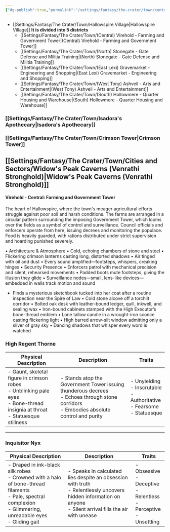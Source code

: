 ```yaml
---
{"dg-publish":true,"permalink":"/settings/fantasy/the-crater/town/central-virehold-farming-and-government-tower/"}
---
```


- [[Settings/Fantasy/The Crater/Town/Hallowspire Village\|Hallowspire Village]]
**It is divided into 5 districts**
    - [[Settings/Fantasy/The Crater/Town/(Central) Virehold - Farming and Government Tower\|(Central) Virehold - Farming and Government Tower]] 
    - [[Settings/Fantasy/The Crater/Town/(North) Stonegate - Gate Defense and Militia Training\|(North) Stonegate - Gate Defense and Militia Training]]
    - [[Settings/Fantasy/The Crater/Town/(East Lexi) Gravemarket - Engineering and Shopping\|(East Lexi) Gravemarket - Engineering and Shopping]]
    - [[Settings/Fantasy/The Crater/Town/(West Tony) Ashveil - Arts and Entertainment\|(West Tony) Ashveil - Arts and Entertainment]] 
    - [[Settings/Fantasy/The Crater/Town/(South) Hollowmere - Quarter Housing and Warehouse\|(South) Hollowmere - Quarter Housing and Warehouse]]


### [[Settings/Fantasy/The Crater/Town/Isadora's Apothecary\|Isadora's Apothecary]]
### [[Settings/Fantasy/The Crater/Town/Crimson Tower\|Crimson Tower]]

## [[Settings/Fantasy/The Crater/Town/Cities and Sectors/Widow's Peak Caverns (Venrathi Stronghold)\|Widow's Peak Caverns (Venrathi Stronghold)]]
#### Virehold - Central: Farming and Government Tower

The heart of Hallowspire, where the town's meager agricultural efforts struggle against poor soil and harsh conditions. The farms are arranged in a circular pattern surrounding the imposing Government Tower, which looms over the fields as a symbol of control and surveillance. Council officials and enforcers operate from here, issuing decrees and monitoring the populace. Food is heavily guarded, with rations distributed under strict supervision and hoarding punished severely.

• 	Architecture & Atmosphere
	• 	Cold, echoing chambers of stone and steel
	• 	Flickering crimson lanterns casting long, distorted shadows
	• 	Air tinged with oil and dust
	• 	Every sound amplified—footsteps, whispers, creaking hinges
	• 	Security Presence
	• 	Enforcers patrol with mechanical precision and silent, rehearsed movements
	• 	Padded boots mute footsteps, giving the illusion they glide
	• 	Surveillance nodes—small, lens-like devices—embedded in walls track motion and sound

- Finds a mysterious sketchbook tucked into her coat after a routine inspection near the Spire of Law
	• 	Cold stone alcove off a torchlit corridor
	• 	Bolted oak desk with leather-bound ledger, quill, inkwell, and sealing wax
	• 	Iron-bound cabinets stamped with the High Executor’s bone-thread emblem
	• 	Lone tallow candle in a wrought-iron sconce casting flickering light
	• 	High barred arrow-slit window admitting only a sliver of gray sky
	• 	Dancing shadows that whisper every word is watched


### **High Regent Thorne**

| Physical Description                                                                                                                    | Description                                                                                                                                     | Traits                                                                                 |
| --------------------------------------------------------------------------------------------------------------------------------------- | ----------------------------------------------------------------------------------------------------------------------------------------------- | -------------------------------------------------------------------------------------- |
| - Gaunt, skeletal figure in crimson robes  <br>- Unblinking pale eyes  <br>- Bone-thread insignia at throat  <br>- Statuesque stillness | - Stands atop the Government Tower issuing thunderous decrees  <br>- Echoes through stone corridors  <br>- Embodies absolute control and purity | - Unyielding  <br>- Inscrutable  <br>- Authoritative  <br>- Fearsome  <br>- Statuesque |

---
### **Inquisitor Nyx**

| Physical Description                                                                                                                                                         | Description                                                                                                                                                           | Traits                                                                             |
| ---------------------------------------------------------------------------------------------------------------------------------------------------------------------------- | --------------------------------------------------------------------------------------------------------------------------------------------------------------------- | ---------------------------------------------------------------------------------- |
| - Draped in ink-black silk robes  <br>- Crowned with a halo of bone-thread filaments  <br>- Pale, spectral complexion  <br>- Glimmering, unreadable eyes  <br>- Gliding gait | - Speaks in calculated lies despite an obsession with truth  <br>- Relentlessly uncovers hidden information on anyone  <br>- Silent arrival fills the air with unease | - Obsessive  <br>- Deceptive  <br>- Relentless  <br>- Perceptive  <br>- Unsettling |
